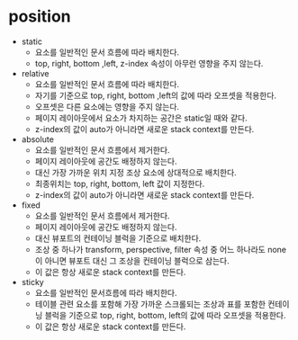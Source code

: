 # position

- static
  - 요소를 일반적인 문서 흐름에 따라 배치한다.
  - top, right, bottom ,left, z-index 속성이 아무런 영향을 주지 않는다.
- relative
  - 요소를 일반적인 문서 흐름에 따라 배치한다.
  - 자기를 기준으로 top, right, bottom ,left의 값에 따라 오프셋을 적용한다.
  - 오프셋은 다른 요소에는 영향을 주지 않는다.
  - 페이지 레이아웃에서 요소가 차지하는 공간은 static일 때와 같다.
  - z-index의 값이 auto가 아니라면 새로운 stack context를 만든다.
- absolute
  - 요소를 일반적인 문서 흐름에서 제거한다.
  - 페이지 레이아웃에 공간도 배정하지 않는다.
  - 대신 가장 가까운 위치 지정 조상 요소에 상대적으로 배치한다.
  - 최종위치는 top, right, bottom, left 값이 지정한다.
  - z-index의 값이 auto가 아니라면 새로운 stack context를 만든다.
- fixed
  - 요소를 일반적인 문서 흐름에서 제거한다.
  - 페이지 레이아웃에 공간도 배정하지 않는다.
  - 대신 뷰포트의 컨테이닝 블럭을 기준으로 배치한다.
  - 조상 중 하나가 transform, perspective, filter 속성 중 어느 하나라도 none이 아니면 뷰포트 대신 그 조상을 컨테이닝 블럭으로 삼는다.
  - 이 값은 항상 새로운 stack context를 만든다.
- sticky
  - 요소를 일반적인 문서흐름에 따라 배치한다.
  - 테이블 관련 요소를 포함해 가장 가까운 스크롤되는 조상과 표를 포함한 컨테이닝 블럭을 기준으로 top, right, bottom, left의 값에 따라 오프셋을 적용한다.
  - 이 값은 항상 새로운 stack context를 만든다.
